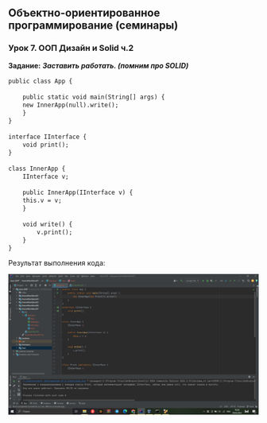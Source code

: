 ## Объектно-ориентированное программирование (семинары)

### Урок 7. ООП Дизайн и Solid ч.2
**Задание:**
***Заставить работать. (помним про SOLID)***


    public class App {

        public static void main(String[] args) {
        new InnerApp(null).write();
        }
    }

    interface IInterface {
        void print();
    }

    class InnerApp {
        IInterface v;

        public InnerApp(IInterface v) {
        this.v = v;
        }

        void write() {
            v.print();
        }
    }


Результат выполнения кода:

![Результат](Result.png)
